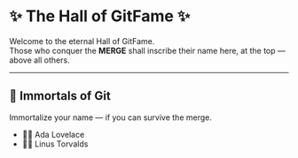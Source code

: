# ✨ The Hall of GitFame ✨

Welcome to the eternal Hall of GitFame.  
Those who conquer the **MERGE** shall inscribe their name here, at the top — above all others.

---

## 🧙 Immortals of Git

Immortalize your name — if you can survive the merge.

- 🧝‍♀️ Ada Lovelace
- 🧙‍♂️ Linus Torvalds